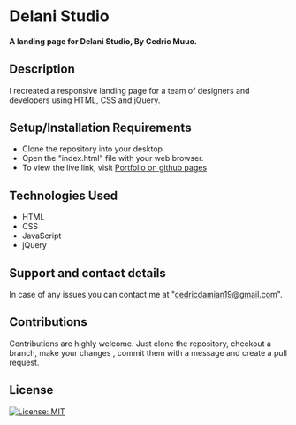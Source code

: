 # Delani Studio
#### A landing page for Delani Studio, By Cedric Muuo.
## Description
I recreated a responsive landing page for a team of designers and developers using HTML, CSS and jQuery.
## Setup/Installation Requirements
* Clone the repository into your desktop
* Open the "index.html" file with your web browser.
* To view the live link, visit [Portfolio on github pages]()

## Technologies Used
* HTML
* CSS
* JavaScript
* jQuery
## Support and contact details
In case of any issues  you can contact me at 
"cedricdamian19@gmail.com".

## Contributions
Contributions are highly welcome. Just clone the repository, checkout a branch, make your changes , commit them with a message and create a pull request.

## License
[![License: MIT](https://img.shields.io/badge/License-MIT-yellow.svg)](https://opensource.org/licenses/MIT)
